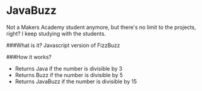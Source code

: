 JavaBuzz
========
Not a Makers Academy student anymore, but there's no limit to the projects, right? I keep studying with the students.

###What is it?
Javascript version of FizzBuzz

###How it works?
- Returns Java if the number is divisible by 3
- Returns Buzz if the number is divisible by 5
- Returns JavaBuzz if the number is divisible by 15